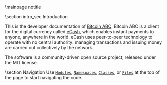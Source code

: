 \mainpage notitle

\section intro_sec Introduction

This is the developer documentation of [Bitcoin ABC](https://www.bitcoinabc.org/).
Bitcoin ABC is a client for the digital currency called [eCash](https://e.cash/),
which enables instant payments to anyone, anywhere in the world. eCash uses
peer-to-peer technology to operate with no central authority: managing
transactions and issuing money are carried out collectively by the network.

The software is a community-driven open source project, released under the
MIT license.

\section Navigation
Use <a href="modules.html"><code>Modules</code></a>,
<a href="namespaces.html"><code>Namespaces</code></a>,
<a href="classes.html"><code>Classes</code></a>, or
<a href="files.html"><code>Files</code></a> at the top of the page
to start navigating the code.

